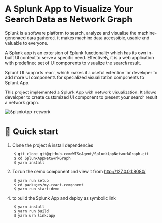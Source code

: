 # A Splunk App to Visualize Your Search Data as Network Graph   

Splunk is a software platform to search, analyze and visualize the machine-generated data gathered. It makes machine data accessible, usable and valuable to everyone.  

A Splunk app is an extension of Splunk functionality which has its own in-built UI context to serve a specific need. Effectively, it is a web application with predefined set of UI components to visualize the search result.

Splunk UI supports react, which makes it a useful extention for developer to add more UI components for specialized visualization components to Splunk App.

This project implemented a Splunk App with network visualization.  It allows developer to create customized UI component to present your search result a network graph.

![SplunkApp-network](https://user-images.githubusercontent.com/853925/164152073-c0cf54c5-069f-4c1b-a521-789661b0ee9d.png)

# 🚀 Quick start
1. Clone the project & install dependencies
```
    $ git clone git@github.com:WISeAgent/SplunkAppNetworkGraph.git
    $ cd SplunkAppNetworkGraph
    $ yarn install
```
2. To run the demo component and view it from http://127.0.0.1:8080/

```
    $ yarn run setup
    $ cd packages/my-react-component
    $ yarn run start:demo
```
4. to build the Splunk App and deploy as symbolic link

```
    $ yarn install
    $ yarn run build
    $ yarn urn link:app
```

